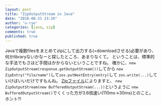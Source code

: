 ```yaml
---
layout: post
title: "ZipOutputStream in Java"
date: "2018-08-21 23:20"
author: 'u-ryo'
categories: [java, zip]
comments: true
published: true
---
```

Javaで複数filesをまとめてzipにして出力する(=downloadさせる)必要があり、
何かlibraryないかなーと探したところ、あまりなくて。
ということは、標準的な手法でもさほど手間はかからないということですね。
確かに、`new ZipOutputStream(response.getOutputStream())`してから
`new ZipEntry("file/name")`して`zos.putNextEntry(entry)`して
`zos.write(...)`していけばいいだけですもんね。
[Zipファイル](http://www.ne.jp/asahi/hishidama/home/tech/java/zip.html)によりますと、
`new ZipOutputStream(new BufferedOutputStream(...))`というように
`new BufferedOutputStream()`でくくった方が3.6倍速い(110ms→30ms)とのこと。
ホント?!
